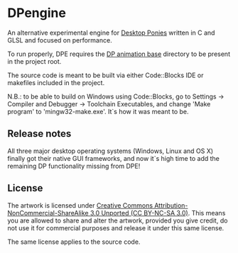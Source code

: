 # DPengine

An alternative experimental engine for [Desktop Ponies](https://github.com/RoosterDragon/Desktop-Ponies/) written in C and GLSL and focused on performance.

To run properly, DPE requires the [DP animation base](https://github.com/RoosterDragon/Desktop-Ponies/tree/master/Content/Ponies) directory to be present in the project root.

The source code is meant to be built via either Code::Blocks IDE or makefiles included in the project.

N.B.: to be able to build on Windows using Code::Blocks, go to Settings → Compiler and Debugger → Toolchain Executables, and change 'Make program' to 'mingw32-make.exe'. It`s how it was meant to be.

## Release notes

All three major desktop operating systems (Windows, Linux and OS X) finally got their native GUI frameworks, and now it\`s high time to add the remaining DP functionality missing from DPE!

## License

The artwork is licensed under [Creative Commons Attribution-NonCommercial-ShareAlike 3.0 Unported (CC BY-NC-SA 3.0)](http://creativecommons.org/licenses/by-nc-sa/3.0/). This means you are allowed to share and alter the artwork, provided you give credit, do not use it for commercial purposes and release it under this same license.

The same license applies to the source code.
